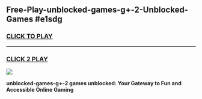 
## Free-Play-unblocked-games-g+-2-Unblocked-Games #e1sdg
<h3>
<a href="https://news.freeplayer.one?title=unblocked-games-g+-2&ref=8M">CLICK TO PLAY</a></h3>
<hr>

<h3>
<a href="https://news.freeplayer.one?title=unblocked-games-g+-2&ref=8M">CLICK 2 PLAY</a>
  
</h3>

<a href="https://news.freeplayer.one?title=unblocked-games-g+-2&ref=8M"><img src="https://clearcache.store/games.png"></a>


**unblocked-games-g+-2 games unblocked: Your Gateway to Fun and Accessible Online Gaming**
